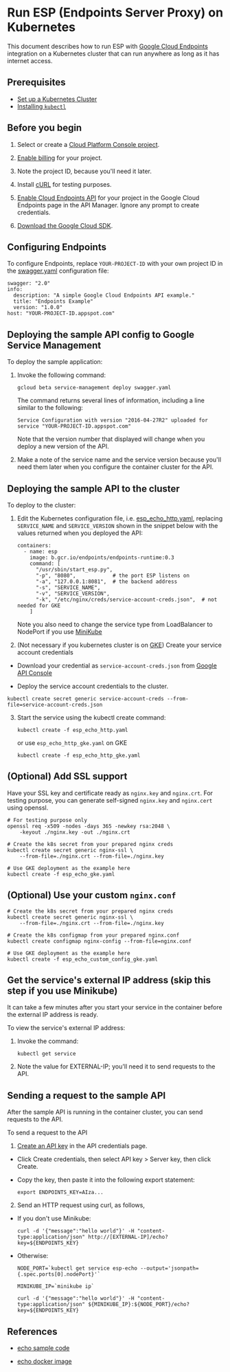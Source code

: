 # Run ESP (Endpoints Server Proxy) on Kubernetes

This document describes how to run ESP with
[Google Cloud Endpoints](https://cloud.google.com/endpoints/) integration on a
Kubernetes cluster that can run anywhere as long as it has internet access.

## Prerequisites

* [Set up a Kubernetes Cluster](http://kubernetes.io/docs/getting-started-guides/)
* [Installing `kubectl`](http://kubernetes.io/docs/user-guide/prereqs/)

## Before you begin

1. Select or create a [Cloud Platform Console project](https://console.cloud.google.com/project).

2. [Enable billing](https://support.google.com/cloud/answer/6293499#enable-billing) for your project.

3. Note the project ID, because you'll need it later.

4. Install [cURL](https://curl.haxx.se/download.html) for testing purposes.

5. [Enable Cloud Endpoints API](https://console.cloud.google.com/apis/api/endpoints.googleapis.com/overview)
   for your project in the Google Cloud Endpoints page in the API Manager.
   Ignore any prompt to create credentials.

6. [Download the Google Cloud SDK](https://cloud.google.com/sdk/docs/quickstarts).

## Configuring Endpoints

To configure Endpoints, replace `YOUR-PROJECT-ID` with your own project ID in
the [swagger.yaml](swagger.yaml) configuration file:
    
   ```
   swagger: "2.0"
   info:
     description: "A simple Google Cloud Endpoints API example."
     title: "Endpoints Example"
     version: "1.0.0"
   host: "YOUR-PROJECT-ID.appspot.com"
   ```

## Deploying the sample API config to Google Service Management

To deploy the sample application:

1. Invoke the following command:

   ```
   gcloud beta service-management deploy swagger.yaml
   ```

   The command returns several lines of information, including a line similar to the following:

   ```
   Service Configuration with version "2016-04-27R2" uploaded for service "YOUR-PROJECT-ID.appspot.com"
   ```

   Note that the version number that displayed will change when you deploy a new
version of the API.

2. Make a note of the service name and the service version because you'll need
them later when you configure the container cluster for the API.

## Deploying the sample API to the cluster

To deploy to the cluster:

1. Edit the Kubernetes configuration file,
i.e. [esp_echo_http.yaml](esp_echo_http.yaml),
replacing `SERVICE_NAME` and `SERVICE_VERSION` shown in the snippet below with
the values returned when you deployed the API:

   ```
   containers:
     - name: esp
       image: b.gcr.io/endpoints/endpoints-runtime:0.3
       command: [
         "/usr/sbin/start_esp.py",
         "-p", "8080",            # the port ESP listens on
         "-a", "127.0.0.1:8081",  # the backend address
         "-s", "SERVICE_NAME",
         "-v", "SERVICE_VERSION",
         "-k", "/etc/nginx/creds/service-account-creds.json",  # not needed for GKE
       ]
   ```

   Note you also need to change the service type from LoadBalancer to NodePort
   if you use [MiniKube](http://kubernetes.io/docs/getting-started-guides/minikube/)

2. (Not necessary if you kubernetes cluster is on [GKE](https://cloud.google.com/container-engine/))
   Create your service account credentials


  * Download your credential as `service-account-creds.json` from
    [Google API Console](https://cloud.google.com/storage/docs/authentication#generating-a-private-key)

  * Deploy the service account credentials to the cluster.

   ```
   kubectl create secret generic service-account-creds --from-file=service-account-creds.json
   ```

3. Start the service using the kubectl create command:

   ```
   kubectl create -f esp_echo_http.yaml
   ```
   
   or use `esp_echo_http_gke.yaml` on GKE

   ```
   kubectl create -f esp_echo_http_gke.yaml
   ```

## (Optional) Add SSL support

Have your SSL key and certificate ready as `nginx.key` and `nginx.crt`.
For testing purpose, you can generate self-signed `nginx.key` and `nginx.cert`
using openssl.  

   ```
   # For testing purpose only
   openssl req -x509 -nodes -days 365 -newkey rsa:2048 \
       -keyout ./nginx.key -out ./nginx.crt

   # Create the k8s secret from your prepared nginx creds
   kubectl create secret generic nginx-ssl \
       --from-file=./nginx.crt --from-file=./nginx.key

   # Use GKE deployment as the example here
   kubectl create -f esp_echo_gke.yaml
   ```

## (Optional) Use your custom `nginx.conf`

   ```
   # Create the k8s secret from your prepared nginx creds
   kubectl create secret generic nginx-ssl \
       --from-file=./nginx.crt --from-file=./nginx.key

   # Create the k8s configmap from your prepared nginx.conf
   kubectl create configmap nginx-config --from-file=nginx.conf

   # Use GKE deployment as the example here
   kubectl create -f esp_echo_custom_config_gke.yaml
   ```

## Get the service's external IP address (skip this step if you use Minikube)

It can take a few minutes after you start your service in the container before
the external IP address is ready.

To view the service's external IP address:

1. Invoke the command:

   ```
   kubectl get service
   ```

2. Note the value for EXTERNAL-IP; you'll need it to send requests to the API.

## Sending a request to the sample API

After the sample API is running in the container cluster, you can send requests
to the API.

To send a request to the API

1. [Create an API key](https://console.cloud.google.com/apis/credentials)
   in the API credentials page.

  * Click Create credentials, then select API key > Server key, then click
    Create.

  * Copy the key, then paste it into the following export statement:

    ```
    export ENDPOINTS_KEY=AIza...
    ```

2. Send an HTTP request using curl, as follows,

  * If you don't use Minikube:

    ```
    curl -d '{"message":"hello world"}' -H "content-type:application/json" http://[EXTERNAL-IP]/echo?key=${ENDPOINTS_KEY}
    ```

  * Otherwise:

    ```
    NODE_PORT=`kubectl get service esp-echo --output='jsonpath={.spec.ports[0].nodePort}'`

    MINIKUBE_IP=`minikube ip`

    curl -d '{"message":"hello world"}' -H "content-type:application/json" ${MINIKUBE_IP}:${NODE_PORT}/echo?key=${ENDPOINTS_KEY}
    ```

## References

  * [echo sample code](https://github.com/GoogleCloudPlatform/python-docs-samples/tree/master/appengine/flexible/endpoints)

  * [echo docker image](https://github.com/GoogleCloudPlatform/python-docs-samples/blob/master/appengine/flexible/endpoints/Dockerfile.container-engine)

